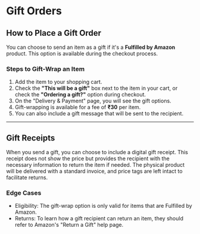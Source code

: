 # Gift Orders

## How to Place a Gift Order
You can choose to send an item as a gift if it's a **Fulfilled by Amazon** product. This option is available during the checkout process.

### Steps to Gift-Wrap an Item
1.  Add the item to your shopping cart.
2.  Check the **"This will be a gift"** box next to the item in your cart, or check the **"Ordering a gift?"** option during checkout.
3.  On the "Delivery & Payment" page, you will see the gift options.
4.  Gift-wrapping is available for a fee of **₹30** per item.
5.  You can also include a gift message that will be sent to the recipient.

---
## Gift Receipts
When you send a gift, you can choose to include a digital gift receipt. This receipt does not show the price but provides the recipient with the necessary information to return the item if needed. The physical product will be delivered with a standard invoice, and price tags are left intact to facilitate returns.

### Edge Cases
- Eligibility: The gift-wrap option is only valid for items that are Fulfilled by Amazon.
- Returns: To learn how a gift recipient can return an item, they should refer to Amazon's "Return a Gift" help page.